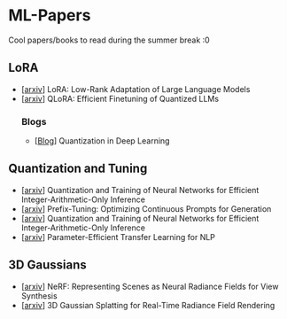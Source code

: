 # ML-Papers
Cool papers/books to read during the summer break :0

## LoRA
- [[arxiv](https://arxiv.org/abs/2106.09685)] LoRA: Low-Rank Adaptation of Large Language Models
- [[arxiv](https://arxiv.org/abs/2305.14314)] QLoRA: Efficient Finetuning of Quantized LLMs
  ### Blogs
  - [[Blog](https://mett29.github.io/posts/quantization/)] Quantization in Deep Learning

## Quantization and Tuning
- [[arxiv](https://arxiv.org/abs/1712.05877)] Quantization and Training of Neural Networks for Efficient Integer-Arithmetic-Only Inference 
- [[arxiv](https://arxiv.org/abs/2101.00190)] Prefix-Tuning: Optimizing Continuous Prompts for Generation
- [[arxiv](https://arxiv.org/pdf/1712.05877)] Quantization and Training of Neural Networks for Efficient Integer-Arithmetic-Only Inference
- [[arxiv](https://arxiv.org/pdf/1902.00751)] Parameter-Efficient Transfer Learning for NLP

## 3D Gaussians
- [[arxiv](https://arxiv.org/pdf/2003.08934)] NeRF: Representing Scenes as Neural Radiance Fields for View Synthesis
- [[arxiv](https://arxiv.org/abs/2308.04079)] 3D Gaussian Splatting for Real-Time Radiance Field Rendering
